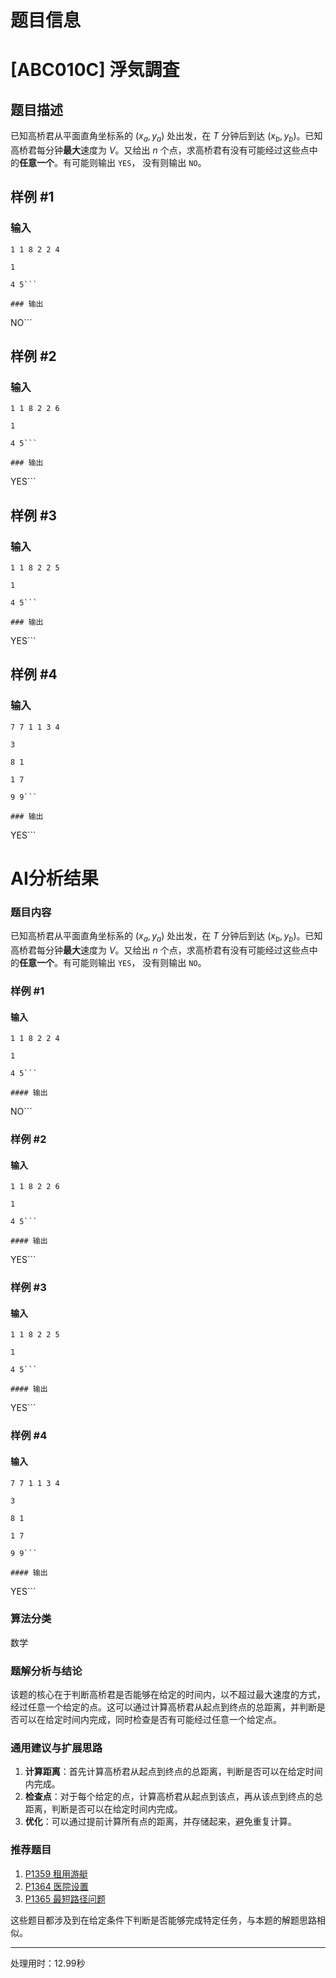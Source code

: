 # 题目信息

# [ABC010C] 浮気調査

## 题目描述

已知高桥君从平面直角坐标系的 $(x_a, y_a)$ 处出发，在 $T$ 分钟后到达 $(x_b,y_b)$。已知高桥君每分钟**最大**速度为 $V$。又给出 $n$ 个点，求高桥君有没有可能经过这些点中的**任意一个**。有可能则输出 `YES`， 没有则输出 `NO`。

## 样例 #1

### 输入

```
1 1 8 2 2 4

1

4 5```

### 输出

```
NO```

## 样例 #2

### 输入

```
1 1 8 2 2 6

1

4 5```

### 输出

```
YES```

## 样例 #3

### 输入

```
1 1 8 2 2 5

1

4 5```

### 输出

```
YES```

## 样例 #4

### 输入

```
7 7 1 1 3 4

3

8 1

1 7

9 9```

### 输出

```
YES```

# AI分析结果

### 题目内容

已知高桥君从平面直角坐标系的 $(x_a, y_a)$ 处出发，在 $T$ 分钟后到达 $(x_b,y_b)$。已知高桥君每分钟**最大**速度为 $V$。又给出 $n$ 个点，求高桥君有没有可能经过这些点中的**任意一个**。有可能则输出 `YES`， 没有则输出 `NO`。

### 样例 #1

#### 输入

```
1 1 8 2 2 4

1

4 5```

#### 输出

```
NO```

### 样例 #2

#### 输入

```
1 1 8 2 2 6

1

4 5```

#### 输出

```
YES```

### 样例 #3

#### 输入

```
1 1 8 2 2 5

1

4 5```

#### 输出

```
YES```

### 样例 #4

#### 输入

```
7 7 1 1 3 4

3

8 1

1 7

9 9```

#### 输出

```
YES```

### 算法分类
数学

### 题解分析与结论

该题的核心在于判断高桥君是否能够在给定的时间内，以不超过最大速度的方式，经过任意一个给定的点。这可以通过计算高桥君从起点到终点的总距离，并判断是否可以在给定时间内完成，同时检查是否有可能经过任意一个给定点。

### 通用建议与扩展思路

1. **计算距离**：首先计算高桥君从起点到终点的总距离，判断是否可以在给定时间内完成。
2. **检查点**：对于每个给定的点，计算高桥君从起点到该点，再从该点到终点的总距离，判断是否可以在给定时间内完成。
3. **优化**：可以通过提前计算所有点的距离，并存储起来，避免重复计算。

### 推荐题目
1. [P1359 租用游艇](https://www.luogu.com.cn/problem/P1359)
2. [P1364 医院设置](https://www.luogu.com.cn/problem/P1364)
3. [P1365 最短路径问题](https://www.luogu.com.cn/problem/P1365)

这些题目都涉及到在给定条件下判断是否能够完成特定任务，与本题的解题思路相似。

---
处理用时：12.99秒